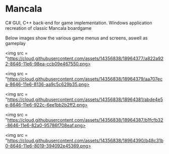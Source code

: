 # Mancala
C# GUI, C++ back-end for game implementation. Windows application recreation of classic Mancala boardgame


Below images show the various game menus and screens, aswell as gameplay


<img src = "https://cloud.githubusercontent.com/assets/14356838/18964377/a822a922-8646-11e6-98ea-ccb09e467550.png>

<img src = "https://cloud.githubusercontent.com/assets/14356838/18964379/aa707eca-8646-11e6-8136-aa9c5c629b35.png>

<img src = "https://cloud.githubusercontent.com/assets/14356838/18964381/abde4e5e-8646-11e6-922c-6ee1bb2b2ff2.png>

<img src = "https://cloud.githubusercontent.com/assets/14356838/18964387/b1fcfb32-8646-11e6-82a0-95786f708eaf.png>

<img src = "https://cloud.githubusercontent.com/assets/14356838/18964390/b48c31b0-8646-11e6-8019-394092e45369.png>
